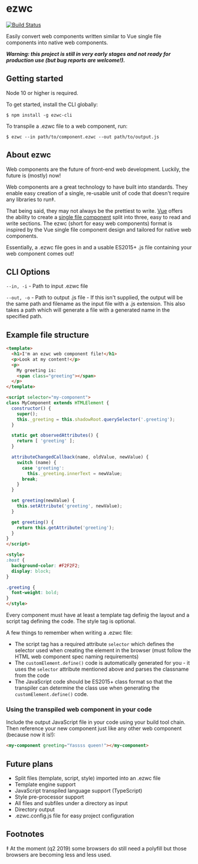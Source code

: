 # ezwc

[![Build Status](https://travis-ci.org/pynklynn/ezwc.svg?branch=master)](https://travis-ci.org/pynklynn/ezwc)

Easily convert web components written similar to Vue single file components into native web components.

**_Warning: this project is still in very early stages and not ready for production use (but bug reports are welcome!)._**

## Getting started

Node 10 or higher is required.

To get started, install the CLI globally:

```shell
$ npm install -g ezwc-cli
```

To transpile a .ezwc file to a web component, run:

```shell
$ ezwc --in path/to/component.ezwc --out path/to/output.js
```

## About ezwc

Web components are the future of front-end web development. Luckily, the future is (mostly) now!

Web components are a great technology to have built into standards. They enable easy creation of a single, re-usable unit of code that doesn't require any libraries to run‡.

That being said, they may not always be the prettiest to write. [Vue](https://vuejs.org/) offers the ability to create a [single file component](https://vuejs.org/v2/guide/single-file-components.html) split into three, easy to read and write sections. The ezwc (short for easy web components) format is inspired by the Vue single file component design and tailored for native web components.

Essentially, a .ezwc file goes in and a usable ES2015+ .js file containing your web component comes out!

## CLI Options

`--in, -i` - Path to input .ezwc file

`--out, -o` - Path to output .js file - If this isn't supplied, the output will be the same path and filename as the input file with a .js extension. This also takes a path which will generate a file with a generated name in the specified path.

## Example file structure

```html
<template>
  <h1>I'm an ezwc web component file!</h1>
  <p>Look at my content!</p>
  <p>
    My greeting is:
    <span class="greeting"></span>
  </p>
</template>

<script selector="my-component">
class MyComponent extends HTMLElement {
  constructor() {
    super();
    this._greeting = this.shadowRoot.querySelector('.greeting');
  }

  static get observedAttributes() {
    return [ 'greeting' ];
  }

  attributeChangedCallback(name, oldValue, newValue) {
    switch (name) {
      case 'greeting':
        this._greeting.innerText = newValue;
      break;
    }
  }

  set greeting(newValue) {
    this.setAttribute('greeting', newValue);
  }

  get greeting() {
    return this.getAttribute('greeting');
  }
}
</script>

<style>
:host {
  background-color: #F2F2F2;
  display: block;
}

.greeting {
  font-weight: bold;
}
</style>
```

Every component must have at least a template tag definig the layout and a script tag defining the code. The style tag is optional.

A few things to remember when writing a .ezwc file:

* The script tag has a required attribute `selector` which defines the selector used when creating the element in the browser (must follow the HTML web component spec naming requirements)
* The `customElement.define()` code is automatically generated for you - it uses the `selector` attribute mentioned above and parses the classname from the code
* The JavaScript code should be ES2015+ class format so that the transpiler can determine the class use when generating the `customElement.define()` code.

### Using the transpiled web component in your code

Include the output JavaScript file in your code using your build tool chain. Then reference your new component just like any other web component (because now it is!):

```html
<my-component greeting="Yassss queen!"></my-component>
```

## Future plans

* Split files (template, script, style) imported into an .ezwc file
* Template engine support
* JavaScript transpiled language support (TypeScript)
* Style pre-processor support
* All files and subfiles under a directory as input
* Directory output
* .ezwc.config.js file for easy project configuration

## Footnotes

‡ At the moment (q2 2019) some browsers do still need a polyfill but those browsers are becoming less and less used.
